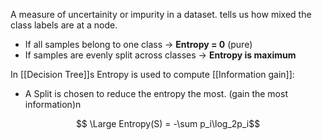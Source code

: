 A measure of uncertainity or impurity in a dataset.
tells us how mixed the class labels are at a node.

- If all samples belong to one class → **Entropy = 0** (pure)
- If samples are evenly split across classes → **Entropy is maximum**

In [[Decision Tree]]s Entropy is used to compute [[Information gain]]:
- A Split is chosen to reduce the entropy the most. (gain the most information)n


$$ \Large Entropy(S) = -\sum p_i\log_2p_i$$
